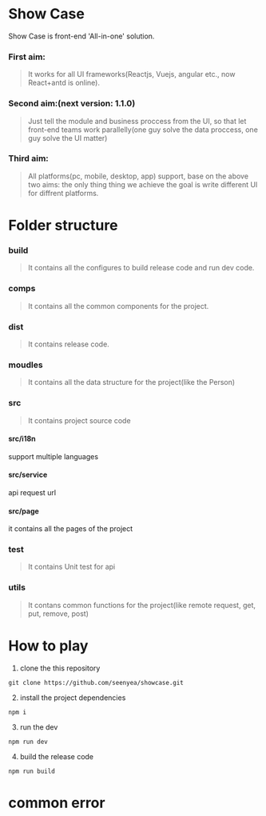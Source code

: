 # Show Case
Show Case is front-end 'All-in-one' solution.

### First aim:
> It works for all UI frameworks(Reactjs, Vuejs, angular etc., now React+antd is online).

### Second aim:(next version: 1.1.0)
> Just tell the module and business proccess from the UI, so that let front-end teams work parallelly(one guy solve the data proccess, one guy solve the UI matter)

### Third aim:
> All platforms(pc, mobile, desktop, app) support, base on the above two aims: the only thing thing we achieve the goal is write different UI for diffrent platforms.

# Folder structure 

### build
> It contains all the configures to build release code and run dev code.

### comps
> It contains all the common components for the project.

### dist
> It contains release code.

### moudles
> It contains all the data structure for the project(like the Person)

### src 
> It contains project source code
#### src/i18n
support multiple languages

#### src/service
api request url

#### src/page
it contains all the pages of the project

### test
> It contains Unit test for api

### utils
> It contans common functions for the project(like remote request, get, put, remove, post)

# How to play
1. clone the this repository
```
git clone https://github.com/seenyea/showcase.git
```

2. install the project dependencies
```
npm i
```

3. run the dev
```
npm run dev
```

4. build the release code
```
npm run build
```

# common error